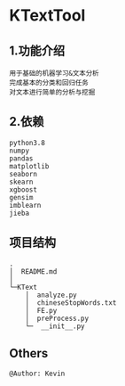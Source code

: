 # KTextTool

## 1.功能介绍
    用于基础的机器学习&文本分析
    完成基本的分类和回归任务
    对文本进行简单的分析与挖掘

## 2.依赖
    python3.8
    numpy
    pandas
    matplotlib
    seaborn
    skearn
    xgboost
    gensim
    imblearn
    jieba

## 项目结构
    .
    │  README.md
    │
    └─KText
        │  analyze.py
        │  chineseStopWords.txt
        │  FE.py
        │  preProcess.py
        └─  __init__.py

## Others
    @Author: Kevin

